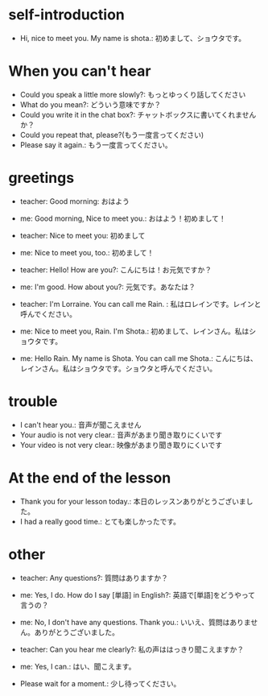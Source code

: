 # self-introduction
- Hi, nice to meet you. My name is shota.: 初めまして、ショウタです。

# When you can't hear
- Could you speak a little more slowly?: もっとゆっくり話してください
- What do you mean?: どういう意味ですか？
- Could you write it in the chat box?: チャットボックスに書いてくれませんか？
- Could you repeat that, please?(もう一度言ってください)
- Please say it again.: もう一度言ってください。

# greetings
- teacher: Good morning: おはよう
- me: Good morning, Nice to meet you.: おはよう！初めまして！

- teacher: Nice to meet you: 初めまして
- me: Nice to meet you, too.: 初めまして！

- teacher: Hello! How are you?: こんにちは！お元気ですか？
- me: I'm good. How about you?: 元気です。あなたは？

- teacher: I'm Lorraine. You can call me Rain. : 私はロレインです。レインと呼んでください。
- me: Nice to meet you, Rain. I'm Shota.: 初めまして、レインさん。私はショウタです。
- me: Hello Rain. My name is Shota. You can call me Shota.: こんにちは、レインさん。私はショウタです。ショウタと呼んでください。

# trouble
- I can't hear you.: 音声が聞こえません
- Your audio is not very clear.: 音声があまり聞き取りにくいです
- Your video is not very clear.: 映像があまり聞き取りにくいです

# At the end of the lesson 
- Thank you for your lesson today.: 本日のレッスンありがとうございました。
- I had a really good time.: とても楽しかったです。

# other
- teacher: Any questions?: 質問はありますか？
- me: Yes, I do. How do I say [単語] in English?: 英語で[単語]をどうやって言うの？
- me: No, I don't have any questions. Thank you.: いいえ、質問はありません。ありがとうございました。

- teacher: Can you hear me clearly?: 私の声ははっきり聞こえますか？
- me: Yes, I can.: はい、聞こえます。

- Please wait for a moment.: 少し待ってください。
